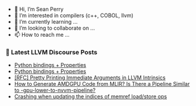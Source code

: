 - 👋 Hi, I’m Sean Perry
- 👀 I’m interested in compilers (c++, COBOL, llvm)
- 🌱 I’m currently learning ...
- 💞️ I’m looking to collaborate on ...
- 📫 How to reach me ...

<!---
s66perry/s66perry is a ✨ special ✨ repository because its `README.md` (this file) appears on your GitHub profile.
You can click the Preview link to take a look at your changes.
--->
### 📕 Latest LLVM Discourse Posts

<!-- DISCOURSE-LLVM:START -->
- [Python bindings + Properties](https://discourse.llvm.org/t/python-bindings-properties/88614#post_12)
- [Python bindings + Properties](https://discourse.llvm.org/t/python-bindings-properties/88614#post_11)
- [[RFC] Pretty Printing Immediate Arguments in LLVM Intrinsics](https://discourse.llvm.org/t/rfc-pretty-printing-immediate-arguments-in-llvm-intrinsics/88536#post_17)
- [How to Generate AMDGPU Code from MLIR? Is There a Pipeline Similar to -gpu-lower-to-nvvm-pipeline?](https://discourse.llvm.org/t/how-to-generate-amdgpu-code-from-mlir-is-there-a-pipeline-similar-to-gpu-lower-to-nvvm-pipeline/88627#post_4)
- [Crashing when updating the indices of memref load/store ops](https://discourse.llvm.org/t/crashing-when-updating-the-indices-of-memref-load-store-ops/88633#post_2)
<!-- DISCOURSE-LLVM:END -->
